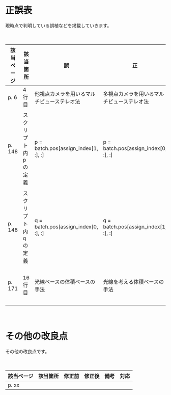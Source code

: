 # 正誤表

現時点で判明している誤植などを掲載していきます。

　

| 該当ページ | 該当箇所                      | 誤                                              | 正                                                           | 備考                                                         | 対応       |
| ---------- | ----------------------------- | ----------------------------------------------- | ------------------------------------------------------------ | ------------------------------------------------------------ | ---------- |
| p. 6       |     4 行目             | 他視点カメラを用いるマルチビューステレオ法             | 多視点カメラを用いるマルチビューステレオ法                          |     
| p. 148     |     スクリプト内 pの定義 | p = batch.pos[assign_index[1, :], :] | p = batch.pos[assign_index[0, :], :]                                      |                                                              | リポジトリは修正済み |
| p. 148     |     スクリプト内 qの定義 | q = batch.pos[assign_index[0, :], :] | q = batch.pos[assign_index[1, :], :]                                      |                                                              | リポジトリは修正済み |
| p. 171     |     16 行目            | 光線ベースの体積ベースの手法                         | 光線を考える体積ベースの手法                                      |                                                              | 3 刷で対応 |

　

# その他の改良点

その他の改良点です。

　

| 該当ページ | 該当箇所                | 修正前                                                       | 修正後                                                       | 備考                                                         | 対応       |
| ---------- | ----------------------- | ------------------------------------------------------------ | ------------------------------------------------------------ | ------------------------------------------------------------ | ---------- |
| p. xx      |                         |                                                              |                                                              |                                                              |            |


